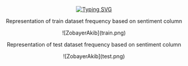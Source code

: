 <p dir='auto' align='center'><a href="https://git.io/typing-svg"><img src="https://readme-typing-svg.demolab.com?font=Fira+Code&duration=2500&pause=1000&color=F7F7E3&center=true&vCenter=true&width=435&lines=***+Sentiment+Analysis+***;!!+Using+Bag+Of+Words+technique+!!" alt="Typing SVG" /></a></p>

<div dir='auto' align='center'> 
  <p> Representation of train dataset frequency based on sentiment column</p>
  ![ZobayerAkib](train.png)
 <div>
  <div dir='auto' align='center'> 
  <p> Representation of test dataset frequency based on sentiment column</p>
  ![ZobayerAkib](test.png)
 <div>
